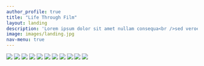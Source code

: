 ```yaml
---
author_profile: true
title: "Life Through Film"
layout: landing
description: 'Lorem ipsum dolor sit amet nullam consequa<br />sed veroeros. tempus adipiscing nulla.'
image: images/landing.jpg
nav-menu: true
---
```

![](/images/morenight.jpeg)
![](/images/nightriver.jpeg)
![](/images/market.jpeg)
![](/images/IMG_2396.jpeg)
![](/images/IMG_2397.jpeg)
![](/images/IMG_2355.jpg)
![](/images/IMG_2359.jpg)
![](/images/IMG_2247.jpg)
![](/images/IMG_1785.jpeg)
![](/images/IMG_9849.jpg)
![](/images/perennial.jpg)


